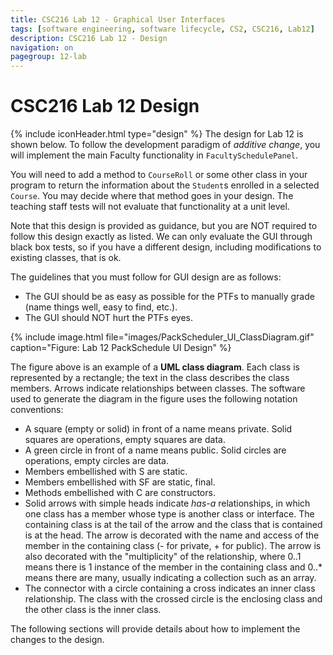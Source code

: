 ```yaml
---
title: CSC216 Lab 12 - Graphical User Interfaces
tags: [software engineering, software lifecycle, CS2, CSC216, Lab12]
description: CSC216 Lab 12 - Design
navigation: on
pagegroup: 12-lab
---
```

# CSC216 Lab 12 Design
{% include iconHeader.html type="design" %}
The design for Lab 12 is shown below.  To follow the development paradigm of *additive change*, you will implement the main Faculty functionality in `FacultySchedulePanel`.  

You will need to add a method to `CourseRoll` or some other class in your program to return the information about the `Student`s enrolled in a selected `Course`.  You may decide where that method goes in your design.  The teaching staff tests will not evaluate that functionality at a unit level.

Note that this design is provided as guidance, but you are NOT required to follow this design exactly as listed.  We can only evaluate the GUI through black box tests, so if you have a different design, including modifications to existing classes, that is ok.

The guidelines that you must follow for GUI design are as follows:

  * The GUI should be as easy as possible for the PTFs to manually grade (name things well, easy to find, etc.).
  * The GUI should NOT hurt the PTFs eyes.

{% include image.html file="images/PackScheduler_UI_ClassDiagram.gif" caption="Figure: Lab 12 PackSchedule UI Design" %} 

The figure above is an example of a **UML class diagram**. Each class is represented by a rectangle; the text in the class describes the class members. Arrows indicate relationships between classes. The software used to generate the diagram in the figure uses the following notation conventions:

  * A square (empty or solid) in front of a name means private. Solid squares are operations, empty squares are data.
  * A green circle in front of a name means public. Solid circles are operations, empty circles are data.
  * Members embellished with S are static. 
  * Members embellished with SF are static, final. 
  * Methods embellished with C are constructors. 
  * Solid arrows with simple heads indicate *has-a* relationships, in which one class has a member whose type is another class or interface. The containing class is at the tail of the arrow and the class that is contained is at the head. The arrow is decorated with the name and access of the member in the containing class (- for private, + for public). The arrow is also decorated with the "multiplicity" of the relationship, where 0..1 means there is 1 instance of the member in the containing class and 0..* means there are many, usually indicating a collection such as an array. 
  * The connector with a circle containing a cross indicates an inner class relationship.  The class with the crossed circle is the enclosing class and the other class is the inner class.

The following sections will provide details about how to implement the changes to the design.

